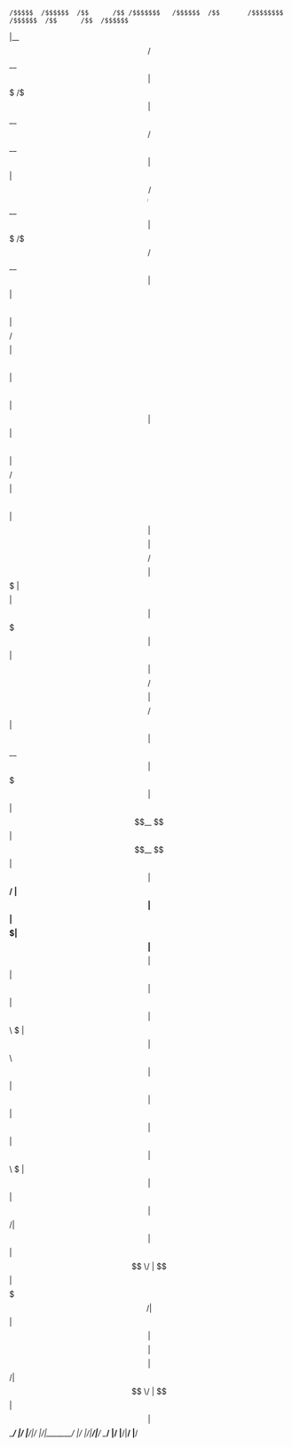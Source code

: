 
    /$$$$$  /$$$$$$  /$$      /$$ /$$$$$$$   /$$$$$$  /$$       /$$$$$$$$  /$$$$$$  /$$      /$$  /$$$$$$ 
   |__  $$ /$$__  $$| $$$    /$$$| $$__  $$ /$$__  $$| $$      | $$_____/ /$$__  $$| $$$    /$$$ /$$__  $$
      | $$| $$  \ $$| $$$$  /$$$$| $$  \ $$| $$  \ $$| $$      | $$      | $$  \ $$| $$$$  /$$$$| $$  \ $$
      | $$| $$$$$$$$| $$ $$/$$ $$| $$$$$$$ | $$$$$$$$| $$      | $$$$$   | $$  | $$| $$ $$/$$ $$| $$$$$$$$
 /$$  | $$| $$__  $$| $$  $$$| $$| $$__  $$| $$__  $$| $$      | $$__/   | $$  | $$| $$  $$$| $$| $$__  $$
| $$  | $$| $$  | $$| $$\  $ | $$| $$  \ $$| $$  | $$| $$      | $$      | $$  | $$| $$\  $ | $$| $$  | $$
|  $$$$$$/| $$  | $$| $$ \/  | $$| $$$$$$$/| $$  | $$| $$$$$$$$| $$$$$$$$|  $$$$$$/| $$ \/  | $$| $$  | $$
 \______/ |__/  |__/|__/     |__/|_______/ |__/  |__/|________/|________/ \______/ |__/     |__/|__/  |__/
                                                                                                          
                                                                                                          
                                                                                                          
